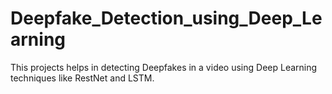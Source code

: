 # Deepfake_Detection_using_Deep_Learning

This projects helps in detecting Deepfakes in a video using Deep Learning techniques like RestNet and LSTM.
